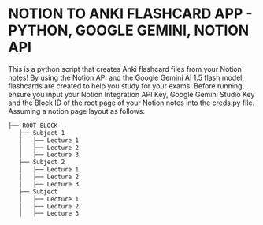 # NOTION TO ANKI FLASHCARD APP - PYTHON, GOOGLE GEMINI, NOTION API

This is a python script that creates Anki flashcard files from your Notion notes! By using the Notion API and the Google Gemini AI 1.5 flash model, flashcards are created to help you study for your exams!
Before running, ensure you input your Notion Integration API Key, Google Gemini Studio Key and the Block ID of the root page of your Notion notes into the creds.py file. Assuming a notion page layout as follows:

```bash
├── ROOT BLOCK
   ├── Subject 1
   │   ├── Lecture 1
   │   ├── Lecture 2
   │   ├── Lecture 3
   ├── Subject 2
   │   ├── Lecture 1
   │   ├── Lecture 2
   │   ├── Lecture 3
   ├── Subject 
   │   ├── Lecture 1
   │   ├── Lecture 2
   │   ├── Lecture 3
```
